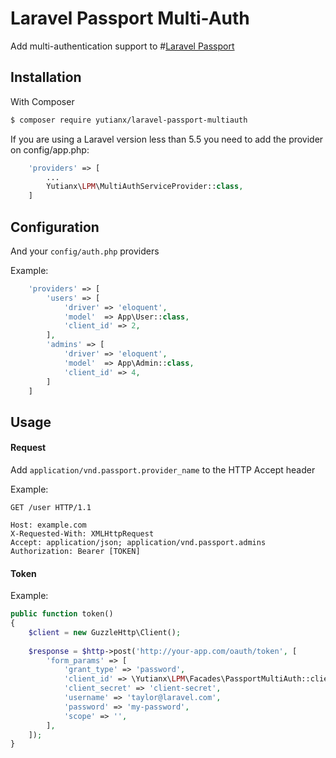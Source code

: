 # Laravel Passport Multi-Auth

Add multi-authentication support to #[Laravel Passport](https://github.com/laravel/passport/)

## Installation
With Composer
```bash
$ composer require yutianx/laravel-passport-multiauth
```

If you are using a Laravel version less than 5.5 you need to add the provider on config/app.php:
```php
    'providers' => [
        ...
        Yutianx\LPM\MultiAuthServiceProvider::class,
    ]
```

## Configuration

And your ```config/auth.php``` providers

Example:
```php
    'providers' => [
        'users' => [
            'driver' => 'eloquent',
            'model'  => App\User::class,
            'client_id' => 2,
        ],
        'admins' => [
            'driver' => 'eloquent',
            'model'  => App\Admin::class,
            'client_id' => 4, 
        ]  
    ]
```

## Usage


#### Request

Add ```application/vnd.passport.provider_name``` to the HTTP Accept header

Example:

```http
GET /user HTTP/1.1

Host: example.com
X-Requested-With: XMLHttpRequest
Accept: application/json; application/vnd.passport.admins
Authorization: Bearer [TOKEN]
```

#### Token

Example:

```php
public function token()
{
    $client = new GuzzleHttp\Client();
    
    $response = $http->post('http://your-app.com/oauth/token', [
        'form_params' => [
            'grant_type' => 'password',
            'client_id' => \Yutianx\LPM\Facades\PassportMultiAuth::clientId(),
            'client_secret' => 'client-secret',
            'username' => 'taylor@laravel.com',
            'password' => 'my-password',
            'scope' => '',
        ],
    ]);
}
```
